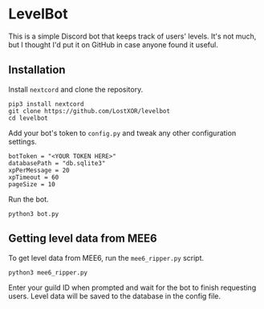 
# LevelBot
This is a simple Discord bot that keeps track of users' levels. It's not much, but I thought I'd put it on GitHub in case anyone found it useful.
## Installation
Install `nextcord` and clone the repository.
```
pip3 install nextcord
git clone https://github.com/LostXOR/levelbot
cd levelbot
```
Add your bot's token to `config.py` and tweak any other configuration settings.
```
botToken = "<YOUR TOKEN HERE>"
databasePath = "db.sqlite3"
xpPerMessage = 20
xpTimeout = 60
pageSize = 10
```
Run the bot.
```
python3 bot.py
```
## Getting level data from MEE6
To get level data from MEE6, run the `mee6_ripper.py` script.
```
python3 mee6_ripper.py
```
Enter your guild ID when prompted and wait for the bot to finish requesting users. Level data will be saved to the database in the config file.